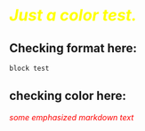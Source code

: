 
# <span style="color:yellow"> *Just a color test.*</span>

## Checking format here:

```c
block test
```
## checking color here:

<span style="color:red"> *some emphasized markdown text*</span>

<span style="color:red"></span>



